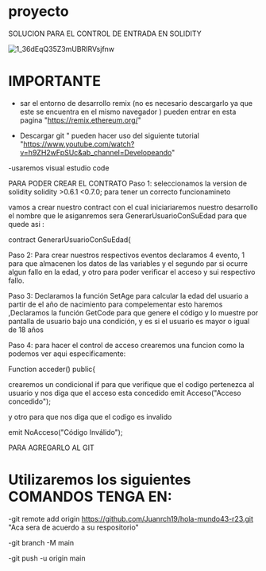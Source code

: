 # proyecto
SOLUCION PARA EL CONTROL DE ENTRADA EN SOLIDITY 

![1_36dEqQ35Z3mUBRIRVsjfnw](https://user-images.githubusercontent.com/91889338/142859511-212fa232-a72c-4a8c-8c49-bd4746684069.png)

# IMPORTANTE
- sar el entorno de desarrollo remix (no es necesario descargarlo ya que este se encuentra en el mismo navegador ) pueden entrar en esta pagina "https://remix.ethereum.org/"

- Descargar git " pueden hacer uso del siguiente tutorial "https://www.youtube.com/watch?v=h9ZH2wFpSUc&ab_channel=Developeando" 

-usaremos visual estudio code


PARA PODER CREAR EL CONTRATO 
 Paso 1:
 seleccionamos la version de solidity solidity >0.6.1 <0.7.0; para tener un correcto funcionamineto
 
 
 vamos a crear nuestro contract con el cual iniciariaremos nuestro desarrollo el nombre que le asiganremos sera GenerarUsuarioConSuEdad para que quede asi :
 
 contract GenerarUsuarioConSuEdad{
 
 Paso 2:
 Para crear nuestros respectivos eventos declaramos 4 evento, 1 para que almacenen los datos de las variables y el segundo par si ocurre algun fallo en la edad, y otro para poder verificar el acceso y sui respectivo fallo.
 
 Paso 3:
 Declaramos la función SetAge para calcular la edad del usuario a partir de el año de nacimiento para compelementar esto haremos ,Declaramos la función GetCode para que genere el código y lo muestre por pantalla de usuario bajo una condición, y es si el usuario es mayor o igual de 18 años
 
 Paso 4:
 para hacer el control de acceso crearemos una funcion como la podemos ver aqui especificamente:
 
 Function acceder() public{
 
 crearemos un condicional if para que verifique que el codigo pertenezca al usuario y nos diga que el acceso esta concedido
  emit Acceso("Acceso concedido"); 
  
 
 y otro para que nos diga que el codigo es invalido
 
 
 emit NoAcceso("Código Inválido");
 
 
 PARA AGREGARLO AL GIT
 
 # Utilizaremos los siguientes COMANDOS TENGA EN:
 
-git remote add origin https://github.com/Juanrch19/hola-mundo43-r23.git "Aca sera de acuerdo a su respositorio"

-git branch -M main

-git push -u origin main
 
 
